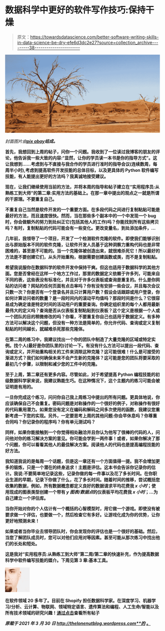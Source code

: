 # 数据科学中更好的软件写作技巧:保持干燥

> 原文：<https://towardsdatascience.com/better-software-writing-skills-in-data-science-be-dry-efe6d3dc2e27?source=collection_archive---------38----------------------->

![](img/2954b760cdf83a8a05344656aa2a6e79.png)

*封面图片由*[](https://pixabay.com/users/chillervirus-2033716/)**[*pix abay*](https://pixabay.com/)*组成。***

**首先，我想回到上周的帖子，问你一个问题。我收到了一位读过我博客的朋友的评论，他告诉我一些大致的内容:“显然，让你的学员读一本书是你的指导方式”。这让我想到……考虑到与不直接与我合作的学员进行准时的指导会议(连续数周，每周半小时),考虑到提高软件开发技能的总体目标，以及更具体的 Python 软件编写技能，有人能提出更好的方法吗？我真诚地接受建议。**

**现在，让我们继续使用当前的方法，并将本周的指导和帖子建立在“实用程序员:从熟练工到大师”的第二章:实用方法的基础上。在那一章中提出的观点之一就是所谓的干原理。不要重复自己。**

**不重复自己当然是软件开发的一个重要方面。在多段代码之间进行复制粘贴可能是最好的方法，而且速度很快。然而，当在那些多个副本中的一个中发现一个 bug 时，你会做额外的努力到处纠正它(包括其他人的工作)吗？你能找到所有这些拷贝吗？有时，复制粘贴的代码可能会有一些变化。更改变量名，到处添加条件，…**

**几年前，我领导了一个项目，开发了一个检测软件克隆的软件。即使我们能够识别出与原始版本不同的软件克隆，让软件开发人员基于这种洞察力重构代码也是非常困难的，甚至是不可能的。当一个克隆体被创造出来，就很难杀死它！所以最好的方法是不要创建它们，从头开始重构，根据需要创建函数或类，而不是复制粘贴。**

**希望我说服你在数据科学的软件开发中保持干爽。但这也适用于数据科学的其他方面。您是否曾经在这样一个地方工作过，那里的数据定义依赖于许多列，可能来自不同的表，这些表没有标准化，并且对于许多仪表板或查询是重复的。什么是你网站的访问者？网站的任何页面有点击率吗？你有没有安排一些会议，并且每次会议只数一次？你是否有一个登录名并且只计算用户数？假设会话跟踪或用户登录，你如何计算访问者的数量？是一段时间内的滚动平均值吗？那段时间是什么？它很容易成为确定谁是特定时间的活动用户的重要查询。你确定组织里的每个人都用最新最伟大的定义吗？查询是否从仪表板复制粘贴到仪表板？这个定义是根据一个人或一个团队的目的稍微修改的吗？你看，不要重复你自己也适用于数据定义。有多种方法可以解决这个问题，但没有一种方法是简单的，你允许代码、查询或定义复制粘贴的时间越长，就越难杀死那些克隆体。**

**在第二周的练习中，我建议找出一个你的团队中制造了大量克隆的区域或特定实例。找个人(最好是你团队里的)讨论一下。有没有什么方法可以提出一段代码、查询或定义，并开始重构相关的工件来消除这种克隆？这可能很难！什么是可接受的渐进方式？我们如何确保未来不会产生新的克隆体？这可能是您的团队将要采取的最初几个步骤，以限制和减少您的工件中的克隆。**

**至于上周，第二章还有更多内容。尽管如此，对于希望提高 Python 编程技能的初级数据科学家来说，我建议熟能生巧。在这种情况下，这个主题内的练习可能会被证明是有用的。**

**一旦你完成这个练习，问问你自己我上周练习中提出的所有问题。更具体地说，你应该确保自己不会重复。密码问题是对称操作的一个很好的例子，对称操作有很好的代码重用潜力。如果您没有定义在编码和解码之间多次使用的函数，我建议您重新考虑一下您的实现。另外，一定要思考上周的其他问题:你会早休息吗？你尊重合同吗？你记录你的程序吗？你有单元测试吗？**

**同样，如果你能接触到一个你觉得相处融洽并且你认为他写了很棒的代码的人，问问他对你的练习解决方案的意见。你可能会学到一两件事！或者，如果你解决了那个问题，你可以看看其他人的最佳解决方案。阅读他人的代码也是提高编程技能的好方法。**

**我知道我说的是每周一个话题，但是这一章还有一个方面值得一提。我不会增加更多的锻炼，只是一个潜在的终身追求！主题是评估。这本书会告诉你记录你的估计。我说:不要简单地记录这些，记录你做的每一件事以及花了多长时间。在你职业生涯的早期，记录下你做了什么，花了多长时间。随着时间的推移，尝试概括您收集的数据，例如，所有数据概念都定义良好的数据请求平均花费我 *x 小时*；使用现成的图表类型创建一个带有 *y 图表/数据点*的仪表板平均花费我 *x 小时*；…为自己建立一个评估库。**

**当你开始对你的个人估计有一个概括的心智模型时，用它做一个游戏。即使没有被要求做一个评估，也要做一个，然后检查它有多好。让游戏化成为你的优势，让你更好地预测未来！**

**如果或者当你毕业去领导团队时，你会发现你的评估也是一个很好的基础。然后，当您了解团队成员时，您可以对他们应用对等因素。甚至可能从那次练习中找出他们的长处和短处。**

**这是我对“实用程序员:从熟练工到大师”第二周/第二章的快速补充，作为提高数据科学中软件编写技能的媒介。下周见第 3 章:基本工具。**

**![](img/dc1ea9aa652b6182e81355e463ee319b.png)**

**在软件领域 20 多年了。目前在 Shopify 担任数据科学家。在深度学习、机器学习/分析、云计算、物联网、领域特定语言、遗传算法和编程、人工生命/智能以及所有技术领域的研究兴趣！[通过点击](https://thelonenutblog.wordpress.com/author/potvinpascal/)查看所有帖子**

***原载于 2021 年 3 月 30 日 http://thelonenutblog.wordpress.com**的* [*。*](https://thelonenutblog.wordpress.com/2021/03/30/better-software-writing-skills-in-data-science-be-dry/)**
